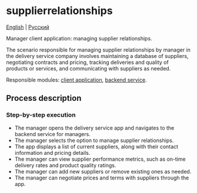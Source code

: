# supplierrelationships 

[English](supplierrelationships.md) | [Русский](supplierrelationships.ru.md)

Manager client application: managing supplier relationships.

The scenario responsible for managing supplier relationships by manager in the delivery service company involves maintaining a database of suppliers, negotiating contracts and pricing, tracking deliveries and quality of products or services, and communicating with suppliers as needed.

Responsible modules: [client application](../../frontend/managerclient.md), [backend service](../../backend/managerbackend.md).

## Process description

### Step-by-step execution

- The manager opens the delivery service app and navigates to the backend service for managers.
- The manager selects the option to manage supplier relationships.
- The app displays a list of current suppliers, along with their contact information and pricing details.
- The manager can view supplier performance metrics, such as on-time delivery rates and product quality ratings.
- The manager can add new suppliers or remove existing ones as needed.
- The manager can negotiate prices and terms with suppliers through the app.
